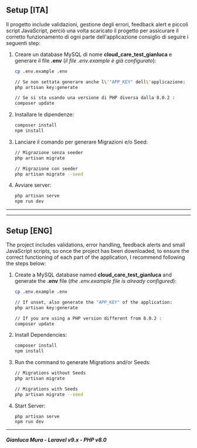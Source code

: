 ## Setup [ITA]

Il progetto include validazioni, gestione degli errori, feedback alert e piccoli script JavaScript, perciò una volta scaricato il progetto per assicurare il corretto funzionamento di ogni parte dell'applicazione consiglio di seguire i seguenti step:

1. Creare un database MySQL di nome **cloud_care_test_gianluca** e generare il file **.env** (_il file .env.example è già configurato_):

    ```bash
    cp .env.example .env

    // Se non settata generare anche l\'"APP_KEY" dell\'applicazione:
    php artisan key:generate

    // Se si sta usando una versione di PHP diversa dalla 8.0.2 :
    composer update
    ```

2. Installare le dipendenze:

    ```bash
    composer install
    npm install
    ```

3. Lanciare il comando per generare Migrazioni e/o Seed:

    ```bash
    // Migrazione senza seeder
    php artisan migrate

    // Migrazione con seeder
    php artisan migrate --seed
    ```

4. Avviare server:

    ```bash
    php artisan serve
    npm run dev
    ```

---

---

## Setup [ENG]

The project includes validations, error handling, feedback alerts and small JavaScript scripts, so once the project has been downloaded, to ensure the correct functioning of each part of the application, I recommend following the steps below:

1. Create a MySQL database named **cloud_care_test_gianluca** and generate the **.env** file (_the .env.example file is already configured_):

    ```bash
    cp .env.example .env

    // If unset, also generate the "APP_KEY" of the application:
    php artisan key:generate

    // If you are using a PHP version different from 8.0.2 :
    composer update
    ```

2. Install Dependencies:

    ```bash
    composer install
    npm install
    ```

3. Run the command to generate Migrations and/or Seeds:

    ```bash
    // Migrations without Seeds
    php artisan migrate

    // Migrations with Seeds
    php artisan migrate --seed
    ```

4. Start Server:

    ```
    php artisan serve
    npm run dev
    ```

---

##### Gianluca Mura - Laravel v9.x - PHP v8.0
